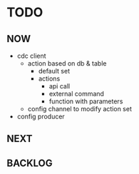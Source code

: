 # TODO

## NOW

* cdc client
  * action based on db & table
    * default set
    * actions
      * api call
      * external command
      * function with parameters
  * config channel to modify action set
* config producer

## NEXT

## BACKLOG
